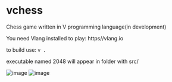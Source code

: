 # vchess
Chess game written in V programming language(in development)

You need Vlang installed to play: https//vlang.io

to build use:
```v .```

executable named 2048 will appear in folder with src/

![image](https://user-images.githubusercontent.com/83360271/218329899-d16b3840-fb20-4f2b-88e0-0beb8441a101.png)
![image](https://user-images.githubusercontent.com/83360271/218329911-e9e18c98-6099-4f6d-b67d-b8642577e531.png)
